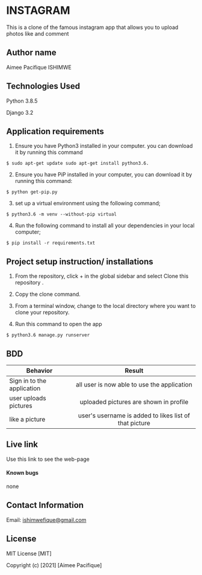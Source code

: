 # INSTAGRAM

This is a clone of the famous instagram app that allows you to upload photos like and comment
## Author name

Aimee Pacifique ISHIMWE
## Technologies Used

Python 3.8.5

Django 3.2


## Application requirements

1. Ensure you have Python3 installed in your computer. you can download it by running this command

`$ sudo apt-get update sudo apt-get install python3.6.`

2. Ensure you have PiP installed in your computer, you can download it by running this command:

`$ python get-pip.py`

3. set up a virtual environment using the following command;

`$ python3.6 -m venv --without-pip virtual`

4. Run the following command to install all your dependencies in your local computer;

`$ pip install -r requirements.txt`

## Project setup instruction/ installations


1. From the repository, click + in the global sidebar and select Clone this repository .

2.  Copy the clone command.

3.  From a terminal window, change to the local directory where you want to clone your repository.



4. Run this command to open the app

`$ python3.6 manage.py runserver`


## BDD

| Behavior        | Result |
| ------------- |:----:|
| Sign in to the application | all  user is now able to use the application |
| user uploads pictures  | uploaded pictures are shown in profile|
| like a picture | user's username is added to likes list of that picture |

## Live link

Use this link to see the web-page

#### Known bugs
none

## Contact Information

Email: ishimwefique@gmail.com


## License

MIT License [MIT]

Copyright (c) [2021] [Aimee Pacifique]
